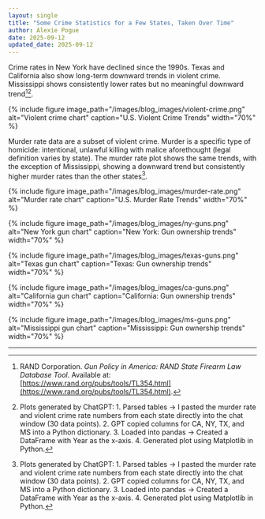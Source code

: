 ```yaml
---
layout: single
title: "Some Crime Statistics for a Few States, Taken Over Time"
author: Alexie Pogue
date: 2025-09-12
updated_date: 2025-09-12
---
```





Crime rates in New York have declined since the 1990s. Texas and California also show long-term downward trends in violent crime. Mississippi shows consistently lower rates but no meaningful downward trend[^1][^note].

{% include figure image_path="/images/blog_images/violent-crime.png" alt="Violent crime chart" caption="U.S. Violent Crime Trends" width="70%" %}

Murder rate data are a subset of violent crime. Murder is a specific type of homicide: intentional, unlawful killing with malice aforethought (legal definition varies by state). The murder rate plot shows the same trends, with the exception of Mississippi, showing a downward trend but consistently higher murder rates than the other states[^note]. 

{% include figure image_path="/images/blog_images/murder-rate.png" alt="Murder rate chart" caption="U.S. Murder Rate Trends" width="70%" %}

{% include figure image_path="/images/blog_images/ny-guns.png" alt="New York gun chart" caption="New York: Gun ownership trends" width="70%" %}

{% include figure image_path="/images/blog_images/texas-guns.png" alt="Texas gun chart" caption="Texas: Gun ownership trends" width="70%" %}

{% include figure image_path="/images/blog_images/ca-guns.png" alt="California gun chart" caption="California: Gun ownership trends" width="70%" %}

{% include figure image_path="/images/blog_images/ms-guns.png" alt="Mississippi gun chart" caption="Mississippi: Gun ownership trends" width="70%" %}



























---

[^1]: RAND Corporation. *Gun Policy in America: RAND State Firearm Law Database Tool*. Available at: [https://www.rand.org/pubs/tools/TL354.html](https://www.rand.org/pubs/tools/TL354.html).  
[^2]: Disaster Center. *New York Crime Rates 1960–2019*. Available at: [https://www.disastercenter.com/crime/nycrime.htm](https://www.disastercenter.com/crime/nycrime.htm).  
[^3]: Disaster Center. *Texas Crime Rates 1960–2019*. Available at: [https://www.disastercenter.com/crime/txcrime.htm](https://www.disastercenter.com/crime/txcrime.htm).  
[^4]: Disaster Center. *California Crime Rates 1960–2019*. Available at: [https://www.disastercenter.com/crime/cacrime.htm](https://www.disastercenter.com/crime/cacrime.htm). 
[^5]: Disaster Center. *Mississippi Crime Rates 1960–2019*. Available at: [https://www.disastercenter.com/crime/mscrimn.htm](https://www.disastercenter.com/crime/mscrimn.htm).  
 

[^note]: Plots generated by ChatGPT: 1. Parsed tables → I pasted the murder rate and violent crime rate numbers from each state directly into the chat window (30 data points). 2. GPT copied columns for CA, NY, TX, and MS into a Python dictionary. 3. Loaded into pandas → Created a DataFrame with Year as the x-axis. 4. Generated plot using Matplotlib in Python. 

















